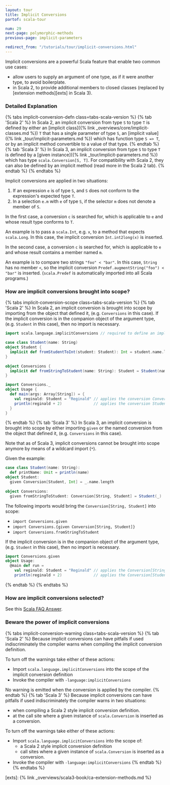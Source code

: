 ```yaml
---
layout: tour
title: Implicit Conversions
partof: scala-tour

num: 29
next-page: polymorphic-methods
previous-page: implicit-parameters

redirect_from: "/tutorials/tour/implicit-conversions.html"
---
```


Implicit conversions are a powerful Scala feature that enable two common use cases:
- allow users to supply an argument of one type, as if it were another type, to avoid boilerplate.
- in Scala 2, to provide additional members to closed classes (replaced by [extension methods][exts] in Scala 3).

### Detailed Explanation
{% tabs implicit-conversion-defn class=tabs-scala-version %}
{% tab 'Scala 2' %}
In Scala 2, an implicit conversion from type `S` to type `T` is defined by either an [implicit class]({% link _overviews/core/implicit-classes.md %}) `T` that has a single parameter of type `S`, an [implicit value]({% link _tour/implicit-parameters.md %}) which has function type `S => T`, or by an implicit method convertible to a value of that type.
{% endtab %}
{% tab 'Scala 3' %}
In Scala 3, an implicit conversion from type `S` to type `T` is defined by a [given instance]({% link _tour/implicit-parameters.md %}) which has type `scala.Conversion[S, T]`. For compatibility with Scala 2, they can also be defined by an implicit method (read more in the Scala 2 tab).
{% endtab %}
{% endtabs %}

Implicit conversions are applied in two situations:

1. If an expression `e` is of type `S`, and `S` does not conform to the expression's expected type `T`.
2. In a selection `e.m` with `e` of type `S`, if the selector `m` does not denote a member of `S`.

In the first case, a conversion `c` is searched for, which is applicable to `e` and whose result type conforms to `T`.

An example is to pass a `scala.Int`, e.g. `x`, to a method that expects `scala.Long`. In this case, the implicit conversion `Int.int2long(x)` is inserted.


In the second case, a conversion `c` is searched for, which is applicable to `e` and whose result contains a member named `m`.

An example is to compare two strings `"foo" < "bar"`. In this case, `String` has no member `<`, so the implicit conversion `Predef.augmentString("foo") < "bar"` is inserted. (`scala.Predef` is automatically imported into all Scala programs.)

### How are implicit conversions brought into scope? ###

{% tabs implicit-conversion-scope class=tabs-scala-version %}
{% tab 'Scala 2' %}
In Scala 2, an implicit conversion is brought into scope by importing from the object that defined it, (e.g. `Conversions` in this case). If the implicit conversion is in the companion object of the argument type, (e.g. `Student` in this case), then no import is necessary.

```scala
import scala.language.implicitConversions // required to define an implicit conversion

case class Student(name: String)
object Student {
  implicit def fromStudentToInt(student: Student): Int = student.name.length
}
  
object Conversions {
  implicit def fromStringToStudent(name: String): Student = Student(name)
}

import Conversions._
object Usage {
  def main(args: Array[String]) = {
    val reginald: Student = "Reginald" // applies the conversion Conversions.fromStringToStudent
    println(reginald + 2)              // applies the conversion Student.fromStudentToInt
  }
}
```
{% endtab %}
{% tab 'Scala 3' %}
In Scala 3, an implicit conversion is brought into scope by either importing `given` or the named conversion from the object that defined it, (e.g. `Conversions` in this case). 

Note that as of Scala 3, implicit conversions cannot be brought into scope anymore by means of a wildcard import (`*`). 

Given the example:

```scala
case class Student(name: String):
  def printName: Unit = println(name)
object Student:
  given Conversion[Student, Int] = _.name.length
  
object Conversions:
  given fromStringToStudent: Conversion[String, Student] = Student(_)
```

The following imports would bring the `Conversion[String, Student]` into scope:
  - `import Conversions.given`
  - `import Conversions.{given Conversion[String, Student]}`
  - `import Conversions.fromStringToStudent`

If the implicit conversion is in the companion object of the argument type, (e.g. `Student` in this case), then no import is necessary.

```scala
import Conversions.given
object Usage:
  @main def run =
    val reginald: Student = "Reginald" // applies the Conversion[String, Student]
    println(reginald + 2)              // applies the Conversion[Student, Int]
```
{% endtab %}
{% endtabs %}

### How are implicit conversions selected?

See this [Scala FAQ Answer](https://docs.scala-lang.org/tutorials/FAQ/index.html#where-does-scala-look-for-implicits).

### Beware the power of implicit conversions

{% tabs implicit-conversion-warning class=tabs-scala-version %}
{% tab 'Scala 2' %}
Because implicit conversions can have pitfalls if used indiscriminately the compiler warns when compiling the implicit conversion definition.

To turn off the warnings take either of these actions:

* Import `scala.language.implicitConversions` into the scope of the implicit conversion definition
* Invoke the compiler with `-language:implicitConversions`

No warning is emitted when the conversion is applied by the compiler.
{% endtab %}
{% tab 'Scala 3' %}
Because implicit conversions can have pitfalls if used indiscriminately the compiler warns in two situations:
- when compiling a Scala 2 style implicit conversion definition.
- at the call site where a given instance of `scala.Conversion` is inserted as a conversion.

To turn off the warnings take either of these actions:

- Import `scala.language.implicitConversions` into the scope of:
  - a Scala 2 style implicit conversion definition
  - call sites where a given instance of `scala.Conversion` is inserted as a conversion.
- Invoke the compiler with `-language:implicitConversions`
{% endtab %}
{% endtabs %}

[exts]: {% link _overviews/scala3-book/ca-extension-methods.md %}
